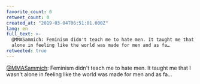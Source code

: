 ```yaml
---
favorite_count: 0
retweet_count: 0
created_at: "2019-03-04T06:51:01.000Z"
lang: en
full_text: >-
  @MMASammich: Feminism didn't teach me to hate men. It taught me that I wasn't
  alone in feeling like the world was made for men and as fa…
retweeted: true
---
```


[@MMASammich](https://twitter.com/MMASammich): Feminism didn't teach me to hate
men. It taught me that I wasn't alone in feeling like the world was made for men
and as fa…
